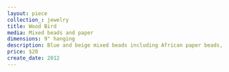 ```yaml
---
layout: piece
collection_: jewelry
title: Wood Bird
media: Mixed beads and paper
dimensions: 9" hanging
description: Blue and beige mixed beads including African paper beads, spacers, with brown white and black wooden bird and copper clasp.
price: $20
create_date: 2012
---
```

